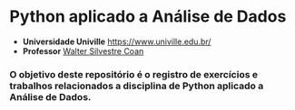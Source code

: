 # Python aplicado a Análise de Dados

- **Universidade Univille** https://www.univille.edu.br/
- **Professor** [Walter Silvestre Coan](https://github.com/waltercoan)

### O objetivo deste repositório é o registro de exercícios e trabalhos relacionados a disciplina de Python aplicado a Análise de Dados.
